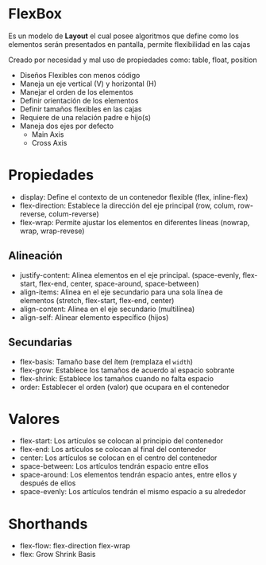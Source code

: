 # FlexBox

Es un modelo de **Layout** el cual posee algoritmos que define como los elementos serán presentados en pantalla, permite flexibilidad en las cajas

Creado por necesidad y mal uso de propiedades como: table, float, position

- Diseños Flexibles con menos código
- Maneja un eje vertical (V) y horizontal (H)
- Manejar el orden de los elementos
- Definir orientación de los elementos
- Definir tamaños flexibles en las cajas
- Requiere de una relación padre e hijo(s)
- Maneja dos ejes por defecto
  - Main Axis
  - Cross Axis

# Propiedades

- display: Define el contexto de un contenedor flexible (flex, inline-flex)
- flex-direction: Establece la dirección del eje principal (row, colum, row-reverse, colum-reverse)
- flex-wrap: Permite ajustar los elementos en diferentes líneas (nowrap, wrap, wrap-revese)

## Alineación

- justify-content: Alinea elementos en el eje principal.
  (space-evenly, flex-start, flex-end, center, space-around, space-between)
- align-items: Alinea en el eje secundario para una sola línea de elementos (stretch, flex-start, flex-end, center)
- align-content: Alinea en el eje secundario (multilínea)
- align-self: Alinear elemento específico (hijos)

## Secundarias

- flex-basis: Tamaño base del ítem (remplaza el `width`)
- flex-grow: Establece los tamaños de acuerdo al espacio sobrante
- flex-shrink: Establece los tamaños cuando no falta espacio
- order: Establecer el orden (valor) que ocupara en el contenedor

# Valores

- flex-start: Los artículos se colocan al principio del contenedor
- flex-end: Los artículos se colocan al final del contenedor
- center: Los artículos se colocan en el centro del contenedor
- space-between: Los artículos tendrán espacio entre ellos
- space-around: Los elementos tendrán espacio antes, entre ellos y después de ellos
- space-evenly: Los artículos tendrán el mismo espacio a su alrededor

# Shorthands

- flex-flow: flex-direction flex-wrap
- flex: Grow Shrink Basis
